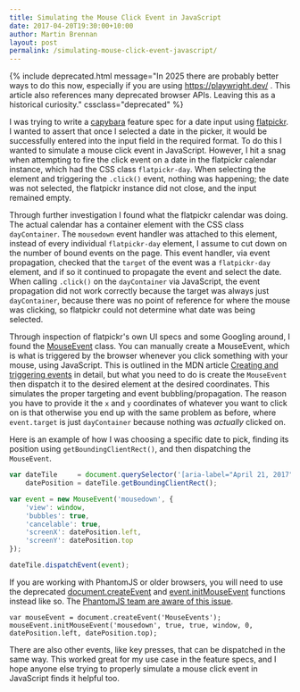 ```yaml
---
title: Simulating the Mouse Click Event in JavaScript
date: 2017-04-20T19:30:00+10:00
author: Martin Brennan
layout: post
permalink: /simulating-mouse-click-event-javascript/
---
```


{% include deprecated.html message="In 2025 there are probably better ways to do this now, especially if you are using https://playwright.dev/ . This article also references many deprecated browser APIs. Leaving this as a historical curiosity." cssclass="deprecated" %}

I was trying to write a [capybara](https://github.com/teamcapybara/capybara) feature spec for a date input using [flatpickr](https://flatpickr.js.org/). I wanted to assert that once I selected a date in the picker, it would be successfully entered into the input field in the required format. To do this I wanted to simulate a mouse click event in JavaScript. However, I hit a snag when attempting to fire the click event on a date in the flatpickr calendar instance, which had the CSS class `flatpickr-day`. When selecting the element and triggering the `.click()` event, nothing was happening; the date was not selected, the flatpickr instance did not close, and the input remained empty.

<!--more-->

Through further investigation I found what the flatpickr calendar was doing. The actual calendar has a container element with the CSS class `dayContainer`. The `mousedown` event handler was attached to this element, instead of every individual `flatpickr-day` element, I assume to cut down on the number of bound events on the page. This event handler, via event propagation, checked that the `target` of the event was a `flatpickr-day` element, and if so it continued to propagate the event and select the date. When calling `.click()` on the `dayContainer` via JavaScript, the event propagation did not work correctly because the target was always just `dayContainer`, because there was no point of reference for where the mouse was clicking, so flatpickr could not determine what date was being selected.

Through inspection of flatpickr's own UI specs and some Googling around, I found the [MouseEvent](https://developer.mozilla.org/en-US/docs/Web/API/MouseEvent) class. You can manually create a MouseEvent, which is what is triggered by the browser whenever you click something with your mouse, using JavaScript. This is outlined in the MDN article [Creating and triggering events](https://developer.mozilla.org/en-US/docs/Web/Guide/Events/Creating_and_triggering_events) in detail, but what you need to do is create the `MouseEvent` then dispatch it to the desired element at the desired coordinates. This simulates the proper targeting and event bubbling/propagation. The reason you have to provide it the `x` and `y` coordinates of whatever you want to click on is that otherwise you end up with the same problem as before, where `event.target` is just `dayContainer` because nothing was _actually_ clicked on.

Here is an example of how I was choosing a specific date to pick, finding its position using `getBoundingClientRect()`, and then dispatching the `MouseEvent`.

```javascript
var dateTile     = document.querySelector('[aria-label="April 21, 2017"]'),
    datePosition = dateTile.getBoundingClientRect();

var event = new MouseEvent('mousedown', {
    'view': window,
    'bubbles': true,
    'cancelable': true,
    'screenX': datePosition.left,
    'screenY': datePosition.top
});

dateTile.dispatchEvent(event);
```

If you are working with PhantomJS or older browsers, you will need to use the deprecated [document.createEvent](https://developer.mozilla.org/en-US/docs/Web/API/Document/createEvent) and [event.initMouseEvent](https://developer.mozilla.org/en-US/docs/Web/API/MouseEvent/initMouseEvent) functions instead like so. The [PhantomJS team are aware of this issue](https://github.com/ariya/phantomjs/issues/11289).

```
var mouseEvent = document.createEvent('MouseEvents');
mouseEvent.initMouseEvent('mousedown', true, true, window, 0, datePosition.left, datePosition.top);
```

There are also other events, like key presses, that can be dispatched in the same way. This worked great for my use case in the feature specs, and I hope anyone else trying to properly simulate a mouse click event in JavaScript finds it helpful too.
